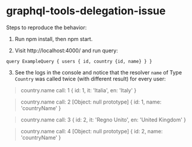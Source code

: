 # graphql-tools-delegation-issue

Steps to reproduce the behavior:
1) Run npm install, then npm start.

2) Visit http://localhost:4000/ and run query:

`query ExampleQuery {
  users {
    id,
    country {id, name}
  }
}`

3) See the logs in the console and notice that the resolver `name` of Type `Country` was called twice (with different result) for every user:
> country.name call: 1 { id: 1, it: 'Italia', en: 'Italy' }

> country.name call: 2 [Object: null prototype] { id: 1, name: 'countryName' }

> country.name call: 3 { id: 2, it: 'Regno Unito', en: 'United Kingdom' }

> country.name call: 4 [Object: null prototype] { id: 2, name: 'countryName' }
